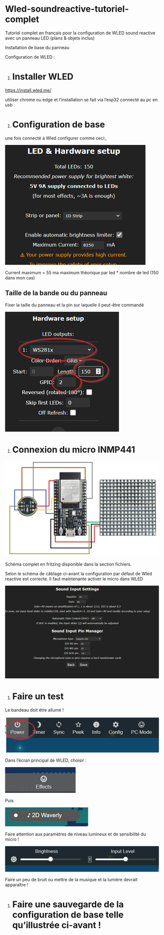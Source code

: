 # Wled-soundreactive-tutoriel-complet
Tutoriel complet en français pour la configuration de WLED sound reactive avec un panneau LED (plans &amp; objets inclus)

Installation de base du panneau



Configuration de WLED :
1. # Installer WLED

<https://install.wled.me/>

utiliser chrome ou edge et l’installation se fait via l’esp32 connecté au pc en usb

1. # Configuration de base

une fois connecté à Wled configurer comme ceci:,

<img src="https://github.com/wizbe/Wled-soundreactive-tutoriel-complet/blob/main/image001.png">

Current maximum = 55 ma maximum théorique par led \* nombre de led (150 dans mon cas)



## Taille de la bande ou du panneau

Fixer la taille du panneau et la pin sur laquelle il peut-être commandé

<img src="https://github.com/wizbe/Wled-soundreactive-tutoriel-complet/blob/main/image002.png">

1. # Connexion du micro INMP441

<img src="https://github.com/wizbe/Wled-soundreactive-tutoriel-complet/blob/main/image003.png">

Schéma complet en fritzing disponible dans la section fichiers.

Selon le schéma de câblage ci-avant la configuration par défaut de Wled reactive est correcte.
Il faut maintenante activer le micro dans WLED

<img src="https://github.com/wizbe/Wled-soundreactive-tutoriel-complet/blob/main/image005.png">

1. # Faire un test
Le bandeau doit être allumé !

<img src="https://github.com/wizbe/Wled-soundreactive-tutoriel-complet/blob/main/image007.png">

Dans l’écran principal de WLED, choisir :

<img src="https://github.com/wizbe/Wled-soundreactive-tutoriel-complet/blob/main/image008.png">

Puis

<img src="https://github.com/wizbe/Wled-soundreactive-tutoriel-complet/blob/main/image009.png">

Faire attention aux paramètres de niveau lumineux et de sensibilité du micro !

<img src="https://github.com/wizbe/Wled-soundreactive-tutoriel-complet/blob/main/image010.png">

Faire un peu de bruit ou mettre de la musique et la lumière devrait apparaître !
1. # Faire une sauvegarde de la configuration de base telle qu’illustrée ci-avant !


